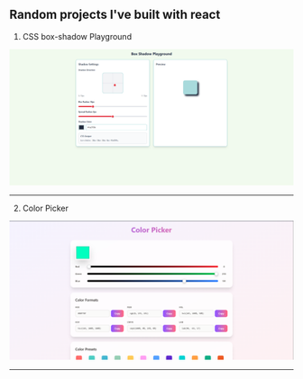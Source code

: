 ## Random projects I've built with react


1. CSS box-shadow Playground

![CSS box-shadow Playground](./media/1.png)


---


2. Color Picker

![Color Picker](./media/2.png)


---
